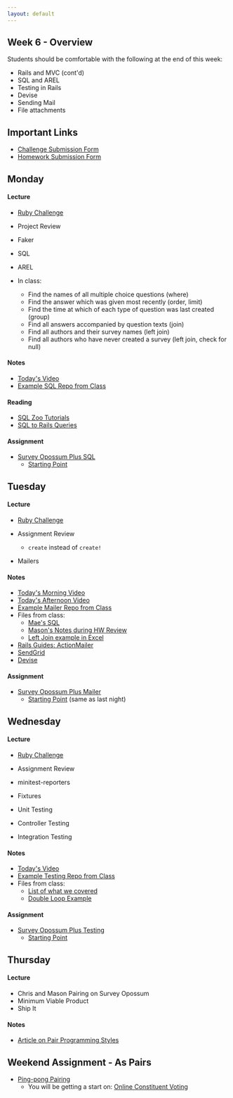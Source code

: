 ```yaml
---
layout: default
---
```


## Week 6 - Overview

Students should be comfortable with the following at the end of this week:

* Rails and MVC (cont'd)
* SQL and AREL
* Testing in Rails
* Devise
* Sending Mail
* File attachments

## Important Links

* [Challenge Submission Form](http://goo.gl/forms/fpcxQCtEqs)
* [Homework Submission Form](https://docs.google.com/forms/d/1lddv00AYx4z9ugJBYv1v2RG_JuMUpWEYPYjQGdCVdgQ/viewform?c=0&w=1)


## Monday

#### Lecture

* [Ruby Challenge](https://github.com/masonfmatthews/rails_assignments/blob/master/challenges/hash_challenge.rb)
* Project Review

* Faker
* SQL
* AREL

* In class:
  * Find the names of all multiple choice questions (where)
  * Find the answer which was given most recently (order, limit)
  * Find the time at which of each type of question was last created (group)
  * Find all answers accompanied by question texts (join)
  * Find all authors and their survey names (left join)
  * Find all authors who have never created a survey (left join, check for null)

#### Notes

* [Today's Video](https://www.youtube.com/watch?v=xJ7lYvRY_4w)
* [Example SQL Repo from Class](https://github.com/tiyd-rails-2015-01/survey_goat_example)

#### Reading

* [SQL Zoo Tutorials](http://sqlzoo.net/wiki/Main_Page)
* [SQL to Rails Queries](http://guides.rubyonrails.org/v3.2.13/active_record_querying.html)

#### Assignment

* [Survey Opossum Plus SQL](https://github.com/tiyd-rails-2015-01/survey_opossum_plus_sql)
  * [Starting Point](https://github.com/SurveyGoat/survey_goat)


## Tuesday

#### Lecture

* [Ruby Challenge](https://github.com/masonfmatthews/rails_assignments/blob/master/challenges/enumerable_challenge.rb)
* Assignment Review
  * `create` instead of `create!`

* Mailers

#### Notes

* [Today's Morning Video](http://youtu.be/Tds2ZWkmfHU)
* [Today's Afternoon Video](http://youtu.be/3EtcF_Av4YE)
* [Example Mailer Repo from Class](https://github.com/tiyd-rails-2015-01/mailer_example)
* Files from class:
  * [Mae's SQL](w6-2/mae.rb)
  * [Mason's Notes during HW Review](w6-2/sql_example.rb)
  * [Left Join example in Excel](w6-2/left_join.xlsx)
* [Rails Guides: ActionMailer](http://guides.rubyonrails.org/action_mailer_basics.html)
* [SendGrid](https://addons.heroku.com/sendgrid?utm_campaign=category&utm_medium=dashboard&utm_source=addons)
* [Devise](https://github.com/plataformatec/devise)

#### Assignment

* [Survey Opossum Plus Mailer](https://github.com/tiyd-rails-2015-01/survey_opossum_plus_mailer)
  * [Starting Point](https://github.com/SurveyGoat/survey_goat) (same as last night)


## Wednesday

#### Lecture

* [Ruby Challenge](https://github.com/masonfmatthews/rails_assignments/blob/master/challenges/double_loop_challenge.rb)
* Assignment Review

* minitest-reporters
* Fixtures
* Unit Testing
* Controller Testing
* Integration Testing

#### Notes

* [Today's Video](http://youtu.be/_TwDgO0aQ7s)
* [Example Testing Repo from Class](https://github.com/tiyd-rails-2015-01/testing_example)
* Files from class:
  * [List of what we covered](https://github.com/tiyd-rails-2015-01/testing_example/test_types.md)
  * [Double Loop Example](w6-3/double_loop.xlsx)

#### Assignment

* [Survey Opossum Plus Testing](https://github.com/tiyd-rails-2015-01/survey_opossum_plus_testing)
  * [Starting Point](https://github.com/tiyd-rails-2015-01/survey_testing_starting_point)


## Thursday

#### Lecture

* Chris and Mason Pairing on Survey Opossum
* Minimum Viable Product
* Ship It

#### Notes

* [Article on Pair Programming Styles](http://articles.coreyhaines.com/posts/thoughts-on-pair-programming/)


## Weekend Assignment - As Pairs

* [Ping-pong Pairing](https://github.com/tiyd-rails-2015-01/ping_pong_pairing)
  * You will be getting a start on: [Online Constituent Voting](https://github.com/tiyd-rails-2015-01/online_voting)

